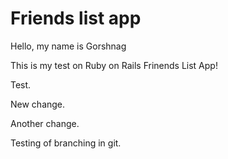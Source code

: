 # Friends list app

Hello, my name is Gorshnag

This is my test on Ruby on Rails Frinends List App!

Test.

New change.

Another change.

Testing of branching in git.